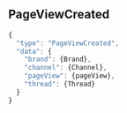 ## PageViewCreated

```js
{  
  "type": "PageViewCreated",
  "data": {
    "brand": {Brand},
    "channel": {Channel},
    "pageView": {pageView},
    "thread": {Thread}
  }
}
```
